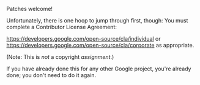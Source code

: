 Patches welcome!


Unfortunately, there is one hoop to jump through first,
though: You must complete a Contributor License Agreement:

https://developers.google.com/open-source/cla/individual or
https://developers.google.com/open-source/cla/corporate as appropriate.

(Note: This is _not_ a copyright _assignment_.)

If you have already done this for any other Google project,
you're already done; you don't need to do it again.
